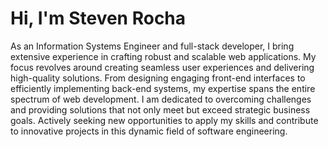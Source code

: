 # Hi, I'm Steven Rocha 
As an Information Systems Engineer and full-stack developer, I bring extensive experience in crafting robust and scalable web applications. My focus revolves around creating seamless user experiences and delivering high-quality solutions. From designing engaging front-end interfaces to efficiently implementing back-end systems, my expertise spans the entire spectrum of web development. I am dedicated to overcoming challenges and providing solutions that not only meet but exceed strategic business goals. Actively seeking new opportunities to apply my skills and contribute to innovative projects in this dynamic field of software engineering.
